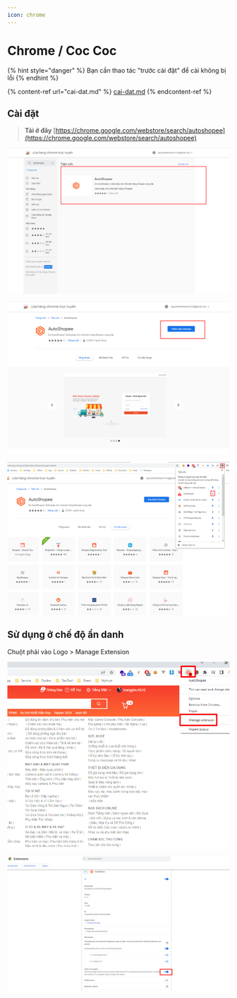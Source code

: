 ```yaml
---
icon: chrome
---
```


# Chrome / Coc Coc

{% hint style="danger" %}
Bạn cần thao tác "trước cài đặt" để cài không bị lỗi
{% endhint %}

{% content-ref url="cai-dat.md" %}
[cai-dat.md](cai-dat.md)
{% endcontent-ref %}

## Cài đặt&#x20;

> **Tải ở đây** [https://chrome.google.com/webstore/search/autoshopee](https://chrome.google.com/webstore/search/autoshopee)

![Chọn Autoshopee](<../../.gitbook/assets/image (1) (1) (1) (1) (1) (1) (1).png>)

![Thêm vào Chrome](<../../.gitbook/assets/image (2) (1) (1) (1) (1).png>)

![](<../../.gitbook/assets/image (3) (1) (1) (1) (1).png>)



## Sử dụng ở chế độ ẩn danh

Chuột phải vào Logo > Manage Extension

![](<../../.gitbook/assets/image (277).png>)

![](<../../.gitbook/assets/image (302).png>)
